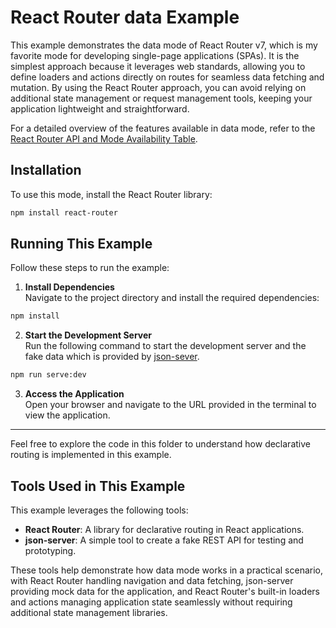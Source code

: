 # React Router data Example

This example demonstrates the data mode of React Router v7, which is my favorite mode for developing single-page applications (SPAs). It is the simplest approach because it leverages web standards, allowing you to define loaders and actions directly on routes for seamless data fetching and mutation. By using the React Router approach, you can avoid relying on additional state management or request management tools, keeping your application lightweight and straightforward.

For a detailed overview of the features available in data mode, refer to the [React Router API and Mode Availability Table](https://reactrouter.com/start/modes#api--mode-availability-table).

## Installation

To use this mode, install the React Router library:

```bash
npm install react-router
```

## Running This Example

Follow these steps to run the example:

1. **Install Dependencies**  
  Navigate to the project directory and install the required dependencies:

  ```bash
  npm install
  ```

2. **Start the Development Server**  
  Run the following command to start the development server and the fake data which is provided by [json-sever](https://www.npmjs.com/package/json-server).

  ```bash
  npm run serve:dev
  ```

3. **Access the Application**  
  Open your browser and navigate to the URL provided in the terminal to view the application.

---

Feel free to explore the code in this folder to understand how declarative routing is implemented in this example.

## Tools Used in This Example

This example leverages the following tools:

- **React Router**: A library for declarative routing in React applications.
- **json-server**: A simple tool to create a fake REST API for testing and prototyping.

These tools help demonstrate how data mode works in a practical scenario, with React Router handling navigation and data fetching, json-server providing mock data for the application, and React Router's built-in loaders and actions managing application state seamlessly without requiring additional state management libraries.

